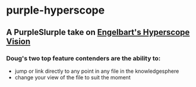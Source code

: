 # purple-hyperscope
## A PurpleSlurple take on [Engelbart's Hyperscope Vision](https://www.dougengelbart.org/content/view/355)
### Doug's two top feature contenders are the ability to:
* jump or link directly to any point in any file in the knowledgesphere
* change your view of the file to suit the moment
